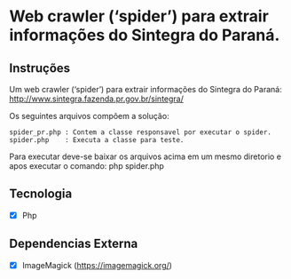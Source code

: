 # Web crawler (‘spider’) para extrair informações do Sintegra do Paraná.

## Instruções

Um web crawler (‘spider’) para extrair informações do Sintegra do Paraná:
    http://www.sintegra.fazenda.pr.gov.br/sintegra/

Os seguintes arquivos compõem a solução:

    spider_pr.php : Contem a classe responsavel por executar o spider.
    spider.php    : Executa a classe para teste.

Para executar deve-se baixar os arquivos acima em um mesmo diretorio e apos executar o comando: php spider.php


## Tecnologia

- [X] Php


## Dependencias Externa

- [X] ImageMagick (https://imagemagick.org/) 
